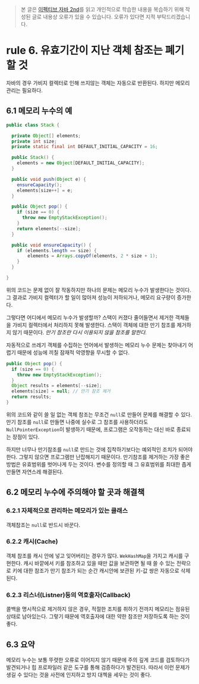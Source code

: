> 본 글은 [이펙티브 자바 2nd](https://book.naver.com/bookdb/book_detail.nhn?bid=8064518)를
읽고 개인적으로 학습한 내용을 복습하기 위해 작성된 글로 내용상 오류가 있을 수 있습니다.
오류가 있다면 지적 부탁드리겠습니다.

# rule 6. 유효기간이 지난 객체 참조는 폐기할 것

자바의 경우 가비지 컬렉터로 인해 쓰지않는 객체는 자동으로 반환된다. 하지만 메모리 관리는
필요하다.

## 6.1 메모리 누수의 예

```java
public class Stack {

  private Object[] elements;
  private int size;
  private static final int DEFAULT_INITIAL_CAPACITY = 16;

  public Stack() {
    elements = new Object[DEFAULT_INITIAL_CAPACITY];
  }

  public void push(Object e) {
    ensureCapacity();
    elements[size++] = e;
  }

  public Object pop() {
    if (size == 0) {
      throw new EmptyStackException();
    }
    return elements[--size];
  }

  public void ensureCapacity() {
    if (elements.length == size) {
        elements = Arrays.copyOf(elements, 2 * size + 1);
    }
  }

}
```

위의 코드는 문제 없이 잘 작동하지만 하나의 문제는 메모리 누수가 발생한다는 것이다.
그 결과로 가비지 컬렉터가 할 일이 많아져 성능이 저하되거나, 메모리 요구량이 증가한다.

그렇다면 어디에서 메모리 누수가 발생할까? 스택이 커졌다 줄어들면서 제거한 객체들을 가비지
컬렉터에서 처리하지 못해 발생한다. 스택이 객체에 대한 만기 참조를 제거하지 않기 때문이다.
*만기 참조란 다시 이용되지 않을 참조를 말한다.*

자동적으로 쓰레기 객체를 수집하는 언어에서 발생하는 메모리 누수 문제는 찾아내기 어렵기
때문에 성능에 끼칠 잠재적 악영향을 무시할 수 없다.

```java
public Object pop() {
  if (size == 0) {
    throw new EmptyStackException();
  }
  Object results = elements[--size];
  elements[size] = null; // 만기 참조 제거
  return results;
}
```

위의 코드와 같이 쓸 일 없는 객체 참조는 무조건 `null`로 만들어 문제를 해결할 수 있다.
만기 참조를 `null`로 만들면 나중에 실수로 그 참조를 사용하더라도 `NullPointerException`이
발생하기 때문에, 프로그램은 오작동하는 대신 바로 종료되는 장점이 있다.

하지만 너무나 만기참조를 `null`로 만드는 것에 집착하기보다는 예외적인 조치가 되어야한다.
그렇지 않으면 프로그램만 난잡해지기 때문이다. 만기참조를 제거하는 가장 좋은 방법은 유효범위를
벗어나게 두는 것이다. 변수를 정의할 때 그 유효범위를 최대한 좁게 만들면 자연스레 해결된다.

## 6.2 메모리 누수에 주의해야 할 곳과 해결책

### 6.2.1 자체적으로 관리하는 메모리가 있는 클래스

객체참조는 `null`로 반드시 바꾼다.

### 6.2.2 캐시(Cache)

객체 참조를 캐시 안에 넣고 잊어버리는 경우가 많다. `WekHashMap`을 가지고 캐시를 구현한다.
캐시 바깥에서 키를 참조하고 있을 때만 값을 보관하면 될 때 쓸 수 있는 전략으로 키에 대한
참조가 만기 참조가 되는 순간 캐시안에 보관된 키-값 쌍은 자동으로 삭제된다.

### 6.2.3 리스너(Listner)등의 역호출자(Callback)

콜백을 명시적으로 제거하지 않은 경우, 적절한 조치를 취하기 전까지 메모리는 점유된 상태로
남아있는다. 그렇기 때문에 역호출자에 대한 약한 참조만 저장하도록 하는 것이 좋다.


## 6.3 요약

메모리 누수는 보통 뚜렷한 오류로 이어지지 않기 때문에 주의 깊게 코드를 검토하다가 발견되거나
힙 프로파일러 같은 도구를 통해 검증하다가 발견된다. 따라서 이런 문제가 생길 수 있다는 것을
사전에 인지하고 방지 대첵을 세우는 것이 좋다.
